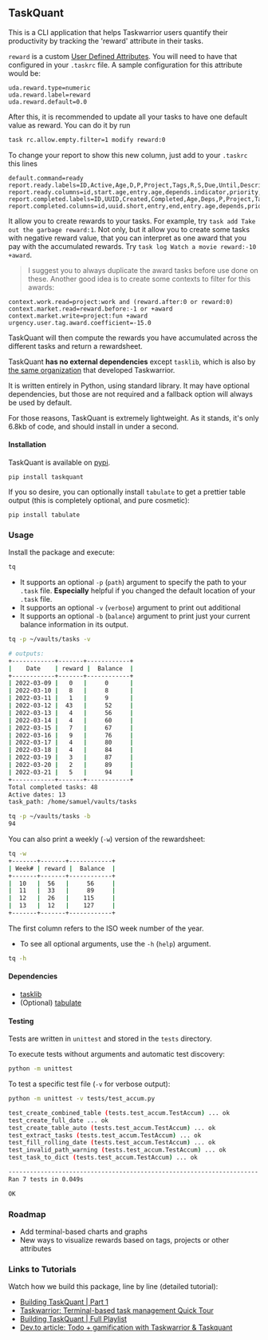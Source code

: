## TaskQuant
This is a CLI application that helps Taskwarrior users quantify their productivity by tracking the 'reward' attribute in their tasks.

`reward` is a custom [User Defined Attributes](https://taskwarrior.org/docs/udas.html). You will need to have that configured in your `.taskrc` file. A sample configuration for this attribute would be:

```
uda.reward.type=numeric
uda.reward.label=reward
uda.reward.default=0.0
```
After this, it is recommended to update all your tasks to have one default value as reward. You can do it by run
```bash
task rc.allow.empty.filter=1 modify reward:0
```
To change your report to show this new column, just add to your `.taskrc` this lines
```
default.command=ready
report.ready.labels=ID,Active,Age,D,P,Project,Tags,R,S,Due,Until,Description,Reward,Urg
report.ready.columns=id,start.age,entry.age,depends.indicator,priority,project,tags,recur.indicator,scheduled.countdown,due.countdown,until.remaining,description,reward,urgency
report.completed.labels=ID,UUID,Created,Completed,Age,Deps,P,Project,Tags,R,Reward,Due,Description
report.completed.columns=id,uuid.short,entry,end,entry.age,depends,priority,project,tags,recur.indicator,reward,due,description
```


It allow you to create rewards to your tasks. For example, try `task add Take out the garbage reward:1`.
Not only, but it allow you to create some tasks with negative reward value, that you can interpret as one award that you pay with the accumulated rewards. Try `task log Watch a movie reward:-10 +award`.
> I suggest you to always duplicate the award tasks before use done on these.
Another good idea is to create some contexts to filter for this awards:
```
context.work.read=project:work and (reward.after:0 or reward:0)
context.market.read=reward.before:-1 or +award
context.market.write=project:fun +award
urgency.user.tag.award.coefficient=-15.0
```

TaskQuant will then compute the rewards you have accumulated across the different tasks and return a rewardsheet.

TaskQuant **has no external dependencies** except `tasklib`, which is also by [the same organization](https://github.com/GothenburgBitFactory) that developed Taskwarrior. 

It is written entirely in Python, using standard library. It may have optional dependencies, but those are not required and a fallback option will always be used by default. 

For those reasons, TaskQuant is extremely lightweight. As it stands, it's only 6.8kb of code, and should install in under a second.

#### Installation
TaskQuant is available on [pypi](https://pypi.org/project/taskquant/).
```
pip install taskquant
```
If you so desire, you can optionally install `tabulate` to get a prettier table output (this is completely optional, and pure cosmetic):
```
pip install tabulate
```


### Usage
Install the package and execute:

```bash
tq 
```

- It supports an optional `-p` (`path`) argument to specify the path to your `.task` file. **Especially** helpful if you changed the default location of your `.task` file.
- It supports an optional `-v` (`verbose`) argument to print out additional
- It supports an optional `-b` (`balance`) argument to print just your current balance
information in its output.

```bash
tq -p ~/vaults/tasks -v 

# outputs:
+------------+-------+------------+
|    Date    | reward |  Balance  |
+------------+-------+------------+
| 2022-03-09 |   0   |     0      |
| 2022-03-10 |   8   |     8      |
| 2022-03-11 |   1   |     9      |
| 2022-03-12 |  43   |     52     |
| 2022-03-13 |   4   |     56     |
| 2022-03-14 |   4   |     60     |
| 2022-03-15 |   7   |     67     |
| 2022-03-16 |   9   |     76     |
| 2022-03-17 |   4   |     80     |
| 2022-03-18 |   4   |     84     |
| 2022-03-19 |   3   |     87     |
| 2022-03-20 |   2   |     89     |
| 2022-03-21 |   5   |     94     |
+------------+-------+------------+
Total completed tasks: 48
Active dates: 13
task_path: /home/samuel/vaults/tasks
```
```bash
tq -p ~/vaults/tasks -b 
94
```


You can also print a weekly (`-w`) version of the rewardsheet:

```bash
tq -w 
+-------+-------+------------+
| Week# | reward |  Balance  |
+-------+-------+------------+
|  10   |  56   |     56     |
|  11   |  33   |     89     |
|  12   |  26   |    115     |
|  13   |  12   |    127     |
+-------+-------+------------+
```
The first column refers to the ISO week number of the year.


- To see all optional arguments, use the `-h` (`help`) argument.

```bash
tq -h
```

#### Dependencies
- [tasklib](https://github.com/GothenburgBitFactory/tasklib)
- (Optional) [tabulate](https://github.com/astanin/python-tabulate)

#### Testing
Tests are written in `unittest` and stored in the `tests` directory.

To execute tests without arguments and automatic test discovery:

```bash
python -m unittest 
```

To test a specific test file (`-v` for verbose output):

```bash
python -m unittest -v tests/test_accum.py

test_create_combined_table (tests.test_accum.TestAccum) ... ok
test_create_full_date ... ok
test_create_table_auto (tests.test_accum.TestAccum) ... ok
test_extract_tasks (tests.test_accum.TestAccum) ... ok
test_fill_rolling_date (tests.test_accum.TestAccum) ... ok
test_invalid_path_warning (tests.test_accum.TestAccum) ... ok
test_task_to_dict (tests.test_accum.TestAccum) ... ok

----------------------------------------------------------------------
Ran 7 tests in 0.049s

OK


```

### Roadmap
- Add terminal-based charts and graphs
- New ways to visualize rewards based on tags, projects or other attributes

### Links to Tutorials
Watch how we build this package, line by line (detailed tutorial):
- [Building TaskQuant | Part 1](https://youtu.be/lT2jqmhRkxo)
- [Taskwarrior: Terminal-based task management Quick Tour](https://youtu.be/cDYIes9avW4)
- [Building TaskQuant | Full Playlist](https://youtube.com/playlist?list=PLXsFtK46HZxXIVE4tRjwMjwKFVaQSdT5W)
- [Dev.to article: Todo + gamification with Taskwarrior & Taskquant](https://dev.to/onlyphantom/todo-gamification-with-taskwarrior-taskquant-3e38)
